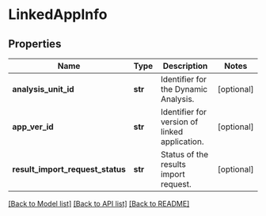 # LinkedAppInfo

## Properties
Name | Type | Description | Notes
------------ | ------------- | ------------- | -------------
**analysis_unit_id** | **str** | Identifier for the Dynamic Analysis. | [optional] 
**app_ver_id** | **str** | Identifier for version of linked application. | [optional] 
**result_import_request_status** | **str** | Status of the results import request. | [optional] 

[[Back to Model list]](../README.md#documentation-for-models) [[Back to API list]](../README.md#documentation-for-api-endpoints) [[Back to README]](../README.md)


